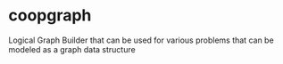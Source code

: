 # coopgraph
Logical Graph Builder that can be used for various problems that can be modeled as a graph data structure
